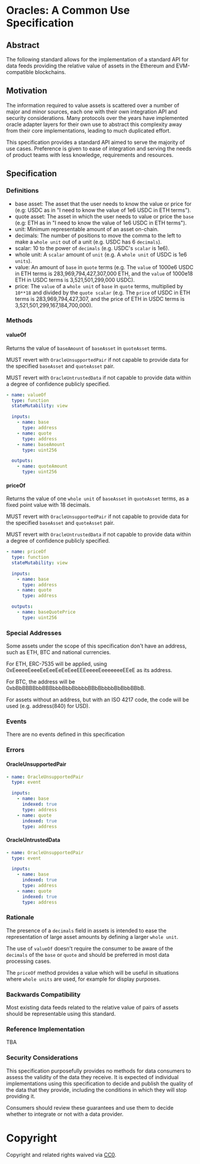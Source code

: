 # Oracles: A Common Use Specification

## Abstract
The following standard allows for the implementation of a standard API for data feeds providing the relative value of assets in the Ethereum and EVM-compatible blockchains.

## Motivation
The information required to value assets is scattered over a number of major and minor sources, each one with their own integration API and security considerations. Many protocols over the years have implemented oracle adapter layers for their own use to abstract this complexity away from their core implementations, leading to much duplicated effort.

This specification provides a standard API aimed to serve the majority of use cases. Preference is given to ease of integration and serving the needs of product teams with less knowledge, requirements and resources.

## Specification

### Definitions
 - base asset: The asset that the user needs to know the value or price for (e.g: USDC as in "I need to know the value of 1e6 USDC in ETH terms").
 - quote asset: The asset in which the user needs to value or price the `base` (e.g: ETH as in "I need to know the value of 1e6 USDC in ETH terms").
 - unit: Minimum representable amount of an asset on-chain.
 - decimals: The number of positions to move the comma to the left to make a `whole unit` out of a unit (e.g. USDC has 6 `decimals`). 
 - scalar: 10 to the power of `decimals` (e.g. USDC's `scalar` is 1e6).
 - whole unit: A `scalar` amount of `unit` (e.g. A `whole unit` of USDC is 1e6 `units`).
 - value: An amount of `base` in `quote` terms (e.g. The `value` of 1000e6 USDC in ETH terms is 283,969,794,427,307,000 ETH, and the `value` of 1000e18 ETH in USDC terms is 3,521,501,299,000 USDC).
 - price: The `value` of a `whole unit` of `base` in `quote` terms, multiplied by `10**18` and divided by the `quote scalar` (e.g. The `price` of USDC in ETH terms is 283,969,794,427,307, and the price of ETH in USDC terms is 3,521,501,299,167,184,700,000).

### Methods

#### valueOf
Returns the value of `baseAmount` of `baseAsset` in `quoteAsset` terms.

MUST revert with `OracleUnsupportedPair` if not capable to provide data for the specified `baseAsset` and `quoteAsset` pair.

MUST revert with `OracleUntrustedData` if not capable to provide data within a degree of confidence publicly specified.

```yaml
- name: valueOf
  type: function
  stateMutability: view

  inputs:
    - name: base
      type: address
    - name: quote
      type: address
    - name: baseAmount
      type: uint256

  outputs:
    - name: quoteAmount
      type: uint256
```

#### priceOf
Returns the value of one `whole unit` of `baseAsset` in `quoteAsset` terms, as a fixed point value with 18 decimals.

MUST revert with `OracleUnsupportedPair` if not capable to provide data for the specified `baseAsset` and `quoteAsset` pair.

MUST revert with `OracleUntrustedData` if not capable to provide data within a degree of confidence publicly specified.

```yaml
- name: priceOf
  type: function
  stateMutability: view

  inputs:
    - name: base
      type: address
    - name: quote
      type: address

  outputs:
    - name: baseQuotePrice
      type: uint256
```

### Special Addresses
Some assets under the scope of this specification don't have an address, such as ETH, BTC and national currencies.

For ETH, ERC-7535 will be applied, using  0xEeeeeEeeeEeEeeEeEeEeeEEEeeeeEeeeeeeeEEeE as its address.

For BTC, the address will be 0xbBbBBBBbbBBBbbbBbbBbbbbBBbBbbbbBbBbbBBbB.

For assets without an address, but with an ISO 4217 code, the code will be used (e.g. address(840) for USD).

### Events
There are no events defined in this specification

### Errors

#### OracleUnsupportedPair
```yaml
- name: OracleUnsupportedPair
  type: event

  inputs:
    - name: base
      indexed: true
      type: address
    - name: quote
      indexed: true
      type: address
```

#### OracleUntrustedData
```yaml
- name: OracleUnsupportedPair
  type: event

  inputs:
    - name: base
      indexed: true
      type: address
    - name: quote
      indexed: true
      type: address
```

### Rationale
The presence of a `decimals` field in assets is intended to ease the representation of large asset amounts by defining a larger `whole unit`.

The use of `valueOf` doesn't require the consumer to be aware of the `decimals` of the `base` or `quote` and should be preferred in most data processing cases.

The `priceOf` method provides a value which will be useful in situations where `whole units` are used, for example for display purposes.

### Backwards Compatibility
Most existing data feeds related to the relative value of pairs of assets should be representable using this standard.

### Reference Implementation
TBA

### Security Considerations
This specification purposefully provides no methods for data consumers to assess the validity of the data they receive. It is expected of individual implementations using this specification to decide and publish the quality of the data that they provide, including the conditions in which they will stop providing it. 

Consumers should review these guarantees and use them to decide whether to integrate or not with a data provider.

# Copyright
Copyright and related rights waived via [CC0](https://eips.ethereum.org/LICENSE).